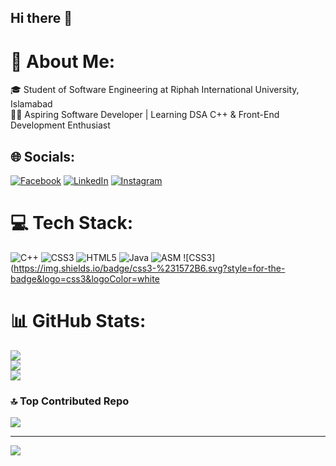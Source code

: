 ## Hi there 👋

# 💫 About Me:
🎓 Student of Software Engineering at Riphah International University, Islamabad<br>👨‍💻 Aspiring Software Developer | Learning DSA C++ & Front-End Development Enthusiast


## 🌐 Socials:
[![Facebook](https://img.shields.io/badge/Facebook-%231877F2.svg?logo=Facebook&logoColor=white)](https://facebook.com/https://www.facebook.com/profile.php?id=100077022781869&mibextid=ZbWKwL) [![LinkedIn](https://img.shields.io/badge/LinkedIn-%230077B5.svg?logo=linkedin&logoColor=white)](https://linkedin.com/in/www.linkedin.com/in/muhammad-waqas-53893a298) [![Instagram](https://img.shields.io/badge/Instagram-%23E34F26.svg?logo=instagram&logoColor=white)](https://instagram.com/[https://www.instagram.com/waqas_khan012?igsh=MTVwejd4NHdzOWZjbQ==)

# 💻 Tech Stack:
![C++](https://img.shields.io/badge/c++-%2300599C.svg?style=for-the-badge&logo=c%2B%2B&logoColor=white) ![CSS3](https://img.shields.io/badge/css3-%231572B6.svg?style=for-the-badge&logo=css3&logoColor=white) ![HTML5](https://img.shields.io/badge/html5-%23E34F26.svg?style=for-the-badge&logo=html5&logoColor=white) ![Java](https://img.shields.io/badge/java-%23ED8B00.svg?style=for-the-badge&logo=openjdk&logoColor=white) ![ASM](https://img.shields.io/badge/c++-%2300599C.svg?style=for-the-badge&logo=c%2B%2B&logoColor=white) ![CSS3](https://img.shields.io/badge/css3-%231572B6.svg?style=for-the-badge&logo=css3&logoColor=white
# 📊 GitHub Stats:
![](https://github-readme-stats.vercel.app/api?username=M-Waqas-Khan&theme=dark&hide_border=false&include_all_commits=true&count_private=true)<br/>
![](https://github-readme-streak-stats.herokuapp.com/?user=M-Waqas-Khan&theme=dark&hide_border=false)<br/>
![](https://github-readme-stats.vercel.app/api/top-langs/?username=M-Waqas-Khan&theme=dark&hide_border=false&include_all_commits=true&count_private=true&layout=compact)

### 🔝 Top Contributed Repo
![](https://github-contributor-stats.vercel.app/api?username=M-Waqas-Khan&limit=5&theme=dark&combine_all_yearly_contributions=true)

---
[![](https://visitcount.itsvg.in/api?id=M-Waqas-Khan&icon=0&color=0)](https://visitcount.itsvg.in)

<!-- Proudly created with GPRM ( https://gprm.itsvg.in ) -->
